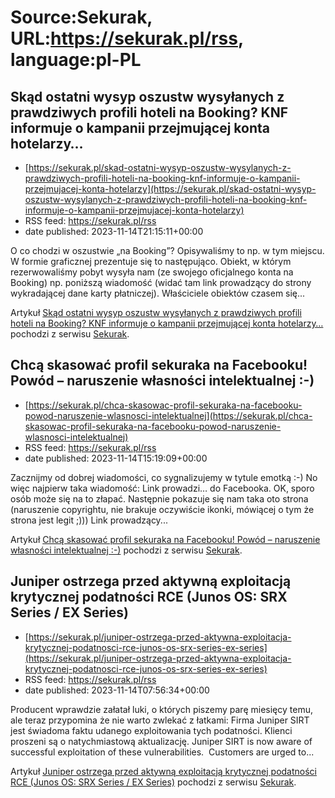 # Source:Sekurak, URL:https://sekurak.pl/rss, language:pl-PL

## Skąd ostatni wysyp oszustw wysyłanych z prawdziwych profili hoteli na Booking? KNF informuje o kampanii przejmującej konta hotelarzy…
 - [https://sekurak.pl/skad-ostatni-wysyp-oszustw-wysylanych-z-prawdziwych-profili-hoteli-na-booking-knf-informuje-o-kampanii-przejmujacej-konta-hotelarzy](https://sekurak.pl/skad-ostatni-wysyp-oszustw-wysylanych-z-prawdziwych-profili-hoteli-na-booking-knf-informuje-o-kampanii-przejmujacej-konta-hotelarzy)
 - RSS feed: https://sekurak.pl/rss
 - date published: 2023-11-14T21:15:11+00:00

<p>O co chodzi w oszustwie &#8222;na Booking&#8221;? Opisywaliśmy to np. w tym miejscu. W formie graficznej prezentuje się to następująco. Obiekt, w którym rezerwowaliśmy pobyt wysyła nam (ze swojego oficjalnego konta na Booking) np. poniższą wiadomość (widać tam link prowadzący do strony wykradającej dane karty płatniczej). Właściciele obiektów czasem się...</p>
<p>Artykuł <a href="https://sekurak.pl/skad-ostatni-wysyp-oszustw-wysylanych-z-prawdziwych-profili-hoteli-na-booking-knf-informuje-o-kampanii-przejmujacej-konta-hotelarzy/" rel="nofollow">Skąd ostatni wysyp oszustw wysyłanych z prawdziwych profili hoteli na Booking? KNF informuje o kampanii przejmującej konta hotelarzy&#8230;</a> pochodzi z serwisu <a href="https://sekurak.pl" rel="nofollow">Sekurak</a>.</p>

## Chcą skasować profil sekuraka na Facebooku! Powód – naruszenie własności intelektualnej :-)
 - [https://sekurak.pl/chca-skasowac-profil-sekuraka-na-facebooku-powod-naruszenie-wlasnosci-intelektualnej](https://sekurak.pl/chca-skasowac-profil-sekuraka-na-facebooku-powod-naruszenie-wlasnosci-intelektualnej)
 - RSS feed: https://sekurak.pl/rss
 - date published: 2023-11-14T15:19:09+00:00

<p>Zacznijmy od dobrej wiadomości, co sygnalizujemy w tytule emotką :-) No więc najpierw taka wiadomość: Link prowadzi&#8230; do Facebooka. OK, sporo osób może się na to złapać. Następnie pokazuje się nam taka oto strona (naruszenie copyrightu, nie brakuje oczywiście ikonki, mówiącej o tym że strona jest legit ;))) Link prowadzący...</p>
<p>Artykuł <a href="https://sekurak.pl/chca-skasowac-profil-sekuraka-na-facebooku-powod-naruszenie-wlasnosci-intelektualnej/" rel="nofollow">Chcą skasować profil sekuraka na Facebooku! Powód &#8211; naruszenie własności intelektualnej :-)</a> pochodzi z serwisu <a href="https://sekurak.pl" rel="nofollow">Sekurak</a>.</p>

## Juniper ostrzega przed aktywną exploitacją krytycznej podatności RCE (Junos OS: SRX Series /  EX Series)
 - [https://sekurak.pl/juniper-ostrzega-przed-aktywna-exploitacja-krytycznej-podatnosci-rce-junos-os-srx-series-ex-series](https://sekurak.pl/juniper-ostrzega-przed-aktywna-exploitacja-krytycznej-podatnosci-rce-junos-os-srx-series-ex-series)
 - RSS feed: https://sekurak.pl/rss
 - date published: 2023-11-14T07:56:34+00:00

<p>Producent wprawdzie załatał luki, o których piszemy parę miesięcy temu, ale teraz przypomina że nie warto zwlekać z łatkami: Firma Juniper SIRT jest świadoma faktu udanego exploitowania tych podatności. Klienci proszeni są o natychmiastową aktualizację. Juniper SIRT is now aware of successful exploitation of these vulnerabilities.  Customers are urged to...</p>
<p>Artykuł <a href="https://sekurak.pl/juniper-ostrzega-przed-aktywna-exploitacja-krytycznej-podatnosci-rce-junos-os-srx-series-ex-series/" rel="nofollow">Juniper ostrzega przed aktywną exploitacją krytycznej podatności RCE (Junos OS: SRX Series /  EX Series)</a> pochodzi z serwisu <a href="https://sekurak.pl" rel="nofollow">Sekurak</a>.</p>

